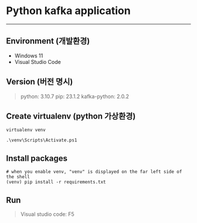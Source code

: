 # Python kafka application

---

## Environment (개발환경)

* Windows 11
* Visual Studio Code

## Version (버전 명시)

> python: 3.10.7
> pip: 23.1.2
> kafka-python: 2.0.2

## Create virtualenv (python 가상환경)

```shell
virtualenv venv

.\venv\Scripts\Activate.ps1
```

## Install packages

```shell
# when you enable venv, "venv" is displayed on the far left side of the shell
(venv) pip install -r requirements.txt
```

## Run

> Visual studio code: F5
